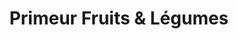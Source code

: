---
title: "Primeur Fruits & Légumes"
url: /asnieres-sur-seine/primeur-fruits-et-legumes/
shop: légumes
---